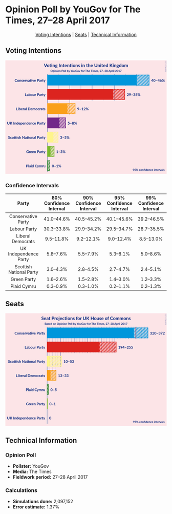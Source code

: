 # Opinion Poll by YouGov for The Times, 27–28 April 2017

<p align="center"><a href="#voting-intentions">Voting Intentions</a> | <a href="#seats">Seats</a> | <a href="#technical-information">Technical Information</a></p>

## Voting Intentions

![Graph with voting intentions not yet produced](2017-04-28-YouGov.png "Voting Intentions")

### Confidence Intervals

| Party | 80% Confidence Interval | 90% Confidence Interval | 95% Confidence Interval | 99% Confidence Interval |
|:-----:|:-----------------------:|:-----------------------:|:-----------------------:|:-----------------------:|
| Conservative Party | 41.0–44.6% |40.5–45.2% |40.1–45.6% |39.2–46.5% |
| Labour Party | 30.3–33.8% |29.9–34.2% |29.5–34.7% |28.7–35.5% |
| Liberal Democrats | 9.5–11.8% |9.2–12.1% |9.0–12.4% |8.5–13.0% |
| UK Independence Party | 5.8–7.6% |5.5–7.9% |5.3–8.1% |5.0–8.6% |
| Scottish National Party | 3.0–4.3% |2.8–4.5% |2.7–4.7% |2.4–5.1% |
| Green Party | 1.6–2.6% |1.5–2.8% |1.4–3.0% |1.2–3.3% |
| Plaid Cymru | 0.3–0.9% |0.3–1.0% |0.2–1.1% |0.2–1.3% |

## Seats

![Graph with seats not yet produced](2017-04-28-YouGov-seats.png "Seats")

## Technical Information

### Opinion Poll

+ **Pollster:** YouGov
+ **Media:** The Times
+ **Fieldwork period:** 27–28 April 2017

### Calculations

+ **Simulations done:** 2,097,152
+ **Error estimate:** 1.37%

